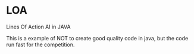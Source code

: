 LOA
===

Lines Of Action AI in JAVA

This is a example of NOT to create good quality code in java, but the code run fast for the competition.

